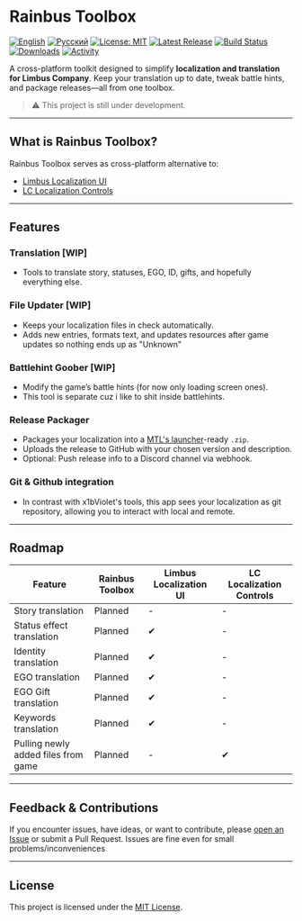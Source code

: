 # Rainbus Toolbox
[![English](https://img.shields.io/badge/lang-en-purple.svg)](README.md)
[![Русский](https://img.shields.io/badge/lang-ru-white.svg)](README.ru-ru.md)
[![License: MIT](https://img.shields.io/badge/License-MIT-yellow.svg)](LICENSE)
[![Latest Release](https://img.shields.io/github/v/release/enderdremurr/rainbus-toolbox?color=blue)](https://github.com/enderdremurr/rainbus-toolbox/releases)
[![Build Status](https://img.shields.io/github/actions/workflow/status/enderdremurr/rainbus-toolbox/build.yml?branch=main)](https://github.com/enderdremurr/rainbus-toolbox/actions)
[![Downloads](https://img.shields.io/github/downloads/enderdremurr/rainbus-toolbox/total?color=green)](https://github.com/enderdremurr/rainbus-toolbox/releases)
[![Activity](https://img.shields.io/github/commit-activity/m/enderdremurr/rainbus-toolbox?color=orange)](https://github.com/enderdremurr/rainbus-toolbox/commits/main)

A cross-platform toolkit designed to simplify **localization and translation for Limbus Company**. Keep your translation up to date, tweak battle hints, and package releases—all from one toolbox.

> ⚠️ This project is still under development.

---

## What is Rainbus Toolbox?

Rainbus Toolbox serves as cross-platform alternative to:

- [Limbus Localization UI](https://github.com/x1bViolet/Limbus-Localization-UI)
- [LC Localization Controls](https://github.com/x1bViolet/LC-Localization-Controls)


---

## Features

### Translation [WIP]
- Tools to translate story, statuses, EGO, ID, gifts, and hopefully everything else.

### File Updater [WIP]
- Keeps your localization files in check automatically.
- Adds new entries, formats text, and updates resources after game updates so nothing ends up as "Unknown"

### Battlehint Goober [WIP]
- Modify the game’s battle hints (for now only loading screen ones).
- This tool is separate cuz i like to shit inside battlehints.

### Release Packager
- Packages your localization into a [MTL's launcher](https://github.com/kimght/LimbusLocalizationManager)-ready `.zip`.
- Uploads the release to GitHub with your chosen version and description.
- Optional: Push release info to a Discord channel via webhook.

### Git & Github integration
- In contrast with x1bViolet's tools, this app sees your localization as git repository, allowing you to interact with local and remote.

---

## Roadmap

| Feature | Rainbus Toolbox | Limbus Localization UI | LC Localization Controls |
|---------|----------------|------------------------|------------------------|
| Story translation | Planned | -                      | - |
| Status effect translation | Planned | ✔                      | - |
| Identity translation | Planned | ✔                      | - |
| EGO translation | Planned | ✔                      | - |
| EGO Gift translation | Planned | ✔                      | - |
| Keywords translation | Planned | ✔                      | - |
| Pulling newly added files from game | Planned | -                      | ✔ |

---

## Feedback & Contributions

If you encounter issues, have ideas, or want to contribute, please [open an Issue](https://github.com/enderdremurr/rainbus-toolbox/issues) or submit a Pull Request. Issues are fine even for small problems/inconveniences

---

## License
This project is licensed under the [MIT License](LICENSE).
